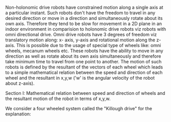 Non-holonomic drive robots have constrained motion along a single axis at a particular instant. Such robots don't have the freedom to travel in any desired direction or move in a direction and simultaneously rotate about its own axis. Therefore they tend to be slow for movement in a 2D plane in an indoor environment in comparision to holonomic drive robots viz robots with omni directional drive. Omni drive robots have 3 degrees of freedom viz translatory motion along: x- axis, y-axis and rotational motion along the z-axis. This is possible due to the usage of special type of wheels like: omni wheels, mecanum wheels etc. These robots have the ability to move in any direction as well as rotate about its own axis simultaneously and therefore take minimum time to travel from one point to another. The motion of such robots is defined by the resultant of the vectors of each wheel which leads to a simple mathematical relation between the speed and direction of each wheel and the resultant in x,y,w ('w' is the angular velocity of the robot about z-axis).

Section I: 
Mathematical relation between speed and direction of wheels and the resultant motion of the robot in terms of x,y,w.

We consider a four wheeled system called the "Killough drive" for the explanation:

